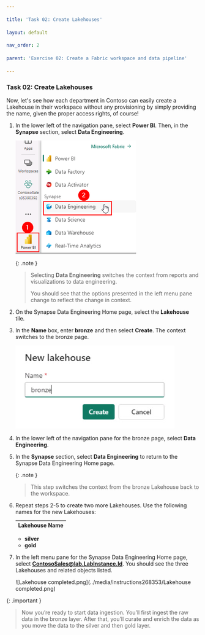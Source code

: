 ```yaml
---

title: 'Task 02: Create Lakehouses'

layout: default

nav_order: 2

parent: 'Exercise 02: Create a Fabric workspace and data pipeline'

---
```


### Task 02: Create Lakehouses

Now, let's see how each department in Contoso can easily create a Lakehouse in their workspace without any provisioning by simply providing the name, given the proper access rights, of course!

1. In the lower left of the navigation pane, select **Power BI**. Then, in the **Synapse** section, select **Data Engineering**. 

    ![task-1.3.1.png](../media/instructions240153/task-1.3.1.png)

    {: .note }
    > Selecting **Data Engineering** switches the context from reports and visualizations to data engineering. 
    >
    > You should see that the options presented in the left menu pane change to reflect the change in context.

1. On the Synapse Data Engineering Home page, select the **Lakehouse** tile.

1. In the **Name** box, enter **bronze** and then select **Create**. The context switches to the bronze page.

    ![bronzelakehouse.jpg](../media/instructions254096/instructions254096/bronzelakehouse.jpg)

1. In the lower left of the navigation pane for the bronze page, select **Data Engineering**. 

1. In the **Synapse** section, select **Data Engineering** to return to the Synapse Data Engineering Home page. 

    {: .note }
    >This step switches the context from the bronze Lakehouse back to the workspace.

1. Repeat steps 2-5 to create two more Lakehouses. Use the following names for the new Lakehouses:

    | Lakehouse Name |
    |:---------|
    - **silver**
    - **gold**   

1. In the left menu pane for the Synapse Data Engineering Home page, select **ContosoSales@lab.LabInstance.Id**. You should see the three Lakehouses and related objects listed.

    ![Lakehouse completed.png](../media/instructions268353/Lakehouse completed.png)

{: .important } 
>Now you’re ready to start data ingestion. You’ll first ingest the raw data in the bronze layer. After that, you’ll curate and enrich the data as you move the data to the silver and then gold layer.

